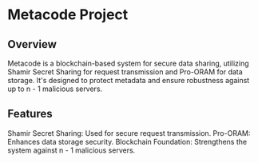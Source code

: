 # Metacode Project
## Overview
Metacode is a blockchain-based system for secure data sharing, utilizing Shamir Secret Sharing for request transmission and Pro-ORAM for data storage. It's designed to protect metadata and ensure robustness against up to n - 1 malicious servers.

## Features
Shamir Secret Sharing: Used for secure request transmission.
Pro-ORAM: Enhances data storage security.
Blockchain Foundation: Strengthens the system against n - 1 malicious servers.
